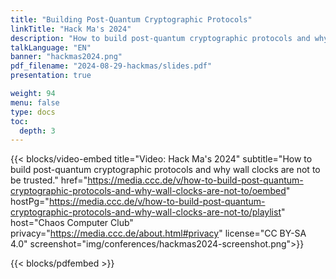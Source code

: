 ```yaml
---
title: "Building Post-Quantum Cryptographic Protocols"
linkTitle: "Hack Ma's 2024"
description: "How to build post-quantum cryptographic protocols and why wall clocks are not to be trusted."
talkLanguage: "EN"
banner: "hackmas2024.png"
pdf_filename: "2024-08-29-hackmas/slides.pdf"
presentation: true

weight: 94
menu: false
type: docs
toc:
  depth: 3
---
```



{{< blocks/video-embed title="Video: Hack Ma's 2024" subtitle="How to build post-quantum cryptographic protocols and why wall clocks are not to be trusted." href="https://media.ccc.de/v/how-to-build-post-quantum-cryptographic-protocols-and-why-wall-clocks-are-not-to/oembed" hostPg="https://media.ccc.de/v/how-to-build-post-quantum-cryptographic-protocols-and-why-wall-clocks-are-not-to/playlist" host="Chaos Computer Club" privacy="https://media.ccc.de/about.html#privacy" license="CC BY-SA 4.0" screenshot="img/conferences/hackmas2024-screenshot.png">}}

{{< blocks/pdfembed >}}


